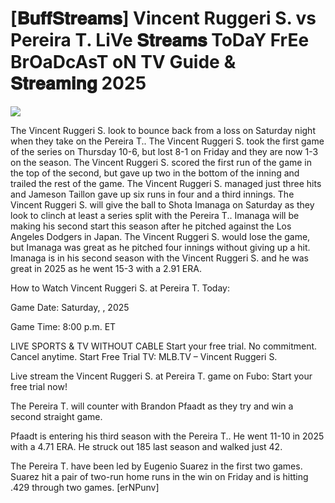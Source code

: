 # [𝐁𝐮𝐟𝐟𝐒𝐭𝐫𝐞𝐚𝐦𝐬] Vincent Ruggeri S. vs Pereira T. LiVe 𝐒𝐭𝐫𝐞𝐚𝐦𝐬 ToDaY FrEe BrOaDcAsT oN TV Guide & 𝐒𝐭𝐫𝐞𝐚𝐦𝐢𝐧𝐠  2025  
  
  
[![](https://i.imgur.com/qSNzIqt.png)](https://movie.rssnews.media/DWQJkxxZ.php)  
  
The Vincent Ruggeri S. look to bounce back from a loss on Saturday night when they take on the Pereira T.. The Vincent Ruggeri S. took the first game of the series on Thursday 10-6, but lost 8-1 on Friday and they are now 1-3 on the season. The Vincent Ruggeri S. scored the first run of the game in the top of the second, but gave up two in the bottom of the inning and trailed the rest of the game. The Vincent Ruggeri S. managed just three hits and Jameson Taillon gave up six runs in four and a third innings. The Vincent Ruggeri S. will give the ball to Shota Imanaga on Saturday as they look to clinch at least a series split with the Pereira T.. Imanaga will be making his second start this season after he pitched against the Los Angeles Dodgers in Japan. The Vincent Ruggeri S. would lose the game, but Imanaga was great as he pitched four innings without giving up a hit. Imanaga is in his second season with the Vincent Ruggeri S. and he was great in 2025 as he went 15-3 with a 2.91 ERA.

How to Watch Vincent Ruggeri S. at Pereira T. Today:

Game Date: Saturday, , 2025

Game Time: 8:00 p.m. ET

LIVE SPORTS & TV WITHOUT CABLE
Start your free trial. No commitment. Cancel anytime.
Start Free Trial
TV: MLB.TV – Vincent Ruggeri S.

Live stream the Vincent Ruggeri S. at Pereira T. game on Fubo: Start your free trial now!

The Pereira T. will counter with Brandon Pfaadt as they try and win a second straight game.

Pfaadt is entering his third season with the Pereira T.. He went 11-10 in 2025 with a 4.71 ERA. He struck out 185 last season and walked just 42.

The Pereira T. have been led by Eugenio Suarez in the first two games. Suarez hit a pair of two-run home runs in the win on Friday and is hitting .429 through two games. [erNPunv]